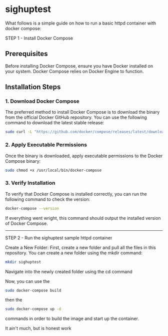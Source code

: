 # sighuptest

What follows is a simple guide on how to run a basic httpd container with docker compose:

STEP 1 - Install Docker Compose

## Prerequisites

Before installing Docker Compose, ensure you have Docker installed on your system. Docker Compose relies on Docker Engine to function.

## Installation Steps

### 1. Download Docker Compose

The preferred method to install Docker Compose is to download the binary from the official Docker GitHub repository. You can use the following command to download the latest stable release:

```bash
sudo curl -L "https://github.com/docker/compose/releases/latest/download/docker-compose-$(uname -s)-$(uname -m)" -o /usr/local/bin/docker-compose
```

### 2. Apply Executable Permissions

Once the binary is downloaded, apply executable permissions to the Docker Compose binary:

```bash
sudo chmod +x /usr/local/bin/docker-compose
```

### 3. Verify Installation

To verify that Docker Compose is installed correctly, you can run the following command to check the version:

```bash
docker-compose --version
```

If everything went wright, this command should output the installed version of Docker Compose.

---

STEP 2 - Run the sighuptest sample httpd container

Create a New Folder:
First, create a new folder and pull all the files in this repository. You can create a new folder using the mkdir command:

```bash
mkdir sighuptest
```

Navigate into the newly created folder using the cd command

Now, you can use the 
```bash
sudo docker-compose build
```
then the
```bash
sudo docker-compose up -d
```
commands in order to build the image and start up the container.

It ain't much, but is honest work
